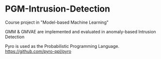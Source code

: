# PGM-Intrusion-Detection

Course project in "Model-based Machine Learning"

GMM & GMVAE are implemented and evaluated in anomaly-based Intrusion Detection

Pyro is used as the Probabilistic Programming Language.
https://github.com/pyro-ppl/pyro
